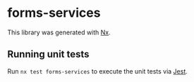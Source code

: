 # forms-services

This library was generated with [Nx](https://nx.dev).

## Running unit tests

Run `nx test forms-services` to execute the unit tests via [Jest](https://jestjs.io).
